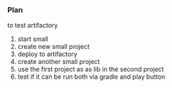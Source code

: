 ### Plan 
to test artifactory
1. start small
2. create new small project
3. deploy to artifactory
4. create another small project
5. use the first project as as lib in the second project
6. test if it can be run both via gradle and play button